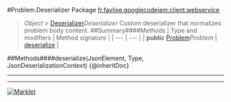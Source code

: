 #Problem.Deserializer
Package [fr.faylixe.googlecodejam.client.webservice](README.md)<br>

> *Object* > [Deserializer](Deserializer.md)*Deserializer*
Custom deserializer that normalizes problem body content.
##Summary####Methods
| Type and modifiers | Method signature |
| --- | --- |
| **public** [Problem](Problem.md)*Problem* | [deserialize](#deserializejsonelement-type-jsondeserializationcontext) |

##Methods####deserialize(JsonElement, Type, JsonDeserializationContext)
{@inheritDoc}

---

---

[![Marklet](https://img.shields.io/badge/Generated%20by-Marklet-green.svg)](https://github.com/Faylixe/marklet)